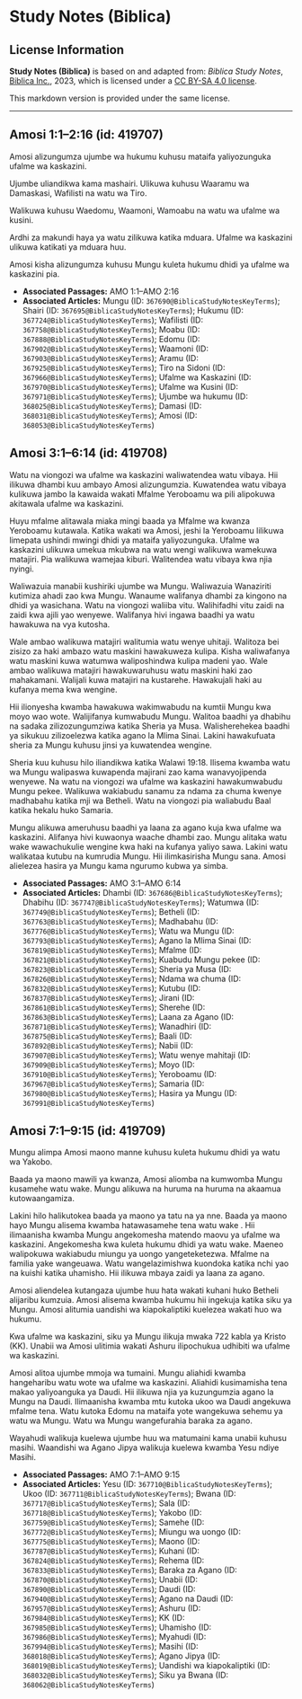# Study Notes (Biblica)

## License Information

**Study Notes (Biblica)** is based on and adapted from: _Biblica Study Notes_, [Biblica Inc.](https://www.biblica.com/), 2023, which is licensed under a [CC BY-SA 4.0 license](https://creativecommons.org/licenses/by-sa/4.0/legalcode.en).

This markdown version is provided under the same license.



--------------------------------

## Amosi 1:1–2:16 (id: 419707)

Amosi alizungumza ujumbe wa hukumu kuhusu mataifa yaliyozunguka ufalme wa kaskazini.

Ujumbe uliandikwa kama mashairi. Ulikuwa kuhusu Waaramu wa Damaskasi, Wafilisti na watu wa Tiro.

Walikuwa kuhusu Waedomu, Waamoni, Wamoabu na watu wa ufalme wa kusini.

Ardhi za makundi haya ya watu zilikuwa katika mduara. Ufalme wa kaskazini ulikuwa katikati ya mduara huu.

Amosi kisha alizungumza kuhusu Mungu kuleta hukumu dhidi ya ufalme wa kaskazini pia.

* **Associated Passages:** AMO 1:1–AMO 2:16
* **Associated Articles:** Mungu (ID: `367690@BiblicaStudyNotesKeyTerms`); Shairi (ID: `367695@BiblicaStudyNotesKeyTerms`); Hukumu (ID: `367724@BiblicaStudyNotesKeyTerms`); Wafilisti (ID: `367758@BiblicaStudyNotesKeyTerms`); Moabu (ID: `367888@BiblicaStudyNotesKeyTerms`); Edomu (ID: `367902@BiblicaStudyNotesKeyTerms`); Waamoni (ID: `367903@BiblicaStudyNotesKeyTerms`); Aramu (ID: `367925@BiblicaStudyNotesKeyTerms`); Tiro na Sidoni (ID: `367966@BiblicaStudyNotesKeyTerms`); Ufalme wa Kaskazini (ID: `367970@BiblicaStudyNotesKeyTerms`); Ufalme wa Kusini (ID: `367971@BiblicaStudyNotesKeyTerms`); Ujumbe wa hukumu (ID: `368025@BiblicaStudyNotesKeyTerms`); Damasi (ID: `368031@BiblicaStudyNotesKeyTerms`); Amosi (ID: `368053@BiblicaStudyNotesKeyTerms`)

## Amosi 3:1–6:14 (id: 419708)

Watu na viongozi wa ufalme wa kaskazini waliwatendea watu vibaya. Hii ilikuwa dhambi kuu ambayo Amosi alizungumzia. Kuwatendea watu vibaya kulikuwa jambo la kawaida wakati Mfalme Yeroboamu wa pili alipokuwa akitawala ufalme wa kaskazini.

Huyu mfalme alitawala miaka mingi baada ya Mfalme wa kwanza Yeroboamu kutawala. Katika wakati wa Amosi, jeshi la Yeroboamu lilikuwa limepata ushindi mwingi dhidi ya mataifa yaliyozunguka. Ufalme wa kaskazini ulikuwa umekua mkubwa na watu wengi walikuwa wamekuwa matajiri. Pia walikuwa wamejaa kiburi. Walitendea watu vibaya kwa njia nyingi.

Waliwazuia manabii kushiriki ujumbe wa Mungu. Waliwazuia Wanaziriti kutimiza ahadi zao kwa Mungu. Wanaume walifanya dhambi za kingono na dhidi ya wasichana. Watu na viongozi waliiba vitu. Walihifadhi vitu zaidi na zaidi kwa ajili yao wenyewe. Walifanya hivi ingawa baadhi ya watu hawakuwa na vya kutosha.

Wale ambao walikuwa matajiri walitumia watu wenye uhitaji. Walitoza bei zisizo za haki ambazo watu maskini hawakuweza kulipa. Kisha waliwafanya watu maskini kuwa watumwa waliposhindwa kulipa madeni yao. Wale ambao walikuwa matajiri hawakuwaruhusu watu maskini haki zao mahakamani. Walijali kuwa matajiri na kustarehe. Hawakujali haki au kufanya mema kwa wengine.

Hii ilionyesha kwamba hawakuwa wakimwabudu na kumtii Mungu kwa moyo wao wote. Walijifanya kumwabudu Mungu. Walitoa baadhi ya dhabihu na sadaka zilizozungumziwa katika Sheria ya Musa. Walisherehekea baadhi ya sikukuu zilizoelezwa katika agano la Mlima Sinai. Lakini hawakufuata sheria za Mungu kuhusu jinsi ya kuwatendea wengine.

Sheria kuu kuhusu hilo iliandikwa katika Walawi 19:18\. Ilisema kwamba watu wa Mungu walipaswa kuwapenda majirani zao kama wanavyojipenda wenyewe. Na watu na viongozi wa ufalme wa kaskazini hawakumwabudu Mungu pekee. Walikuwa wakiabudu sanamu za ndama za chuma kwenye madhabahu katika mji wa Betheli. Watu na viongozi pia waliabudu Baal katika hekalu huko Samaria.

Mungu alikuwa ameruhusu baadhi ya laana za agano kuja kwa ufalme wa kaskazini. Alifanya hivi kuwaonya waache dhambi zao. Mungu alitaka watu wake wawachukulie wengine kwa haki na kufanya yaliyo sawa. Lakini watu walikataa kutubu na kumrudia Mungu. Hii ilimkasirisha Mungu sana. Amosi alielezea hasira ya Mungu kama ngurumo kubwa ya simba.

* **Associated Passages:** AMO 3:1–AMO 6:14
* **Associated Articles:** Dhambi (ID: `367686@BiblicaStudyNotesKeyTerms`); Dhabihu (ID: `367747@BiblicaStudyNotesKeyTerms`); Watumwa (ID: `367749@BiblicaStudyNotesKeyTerms`); Betheli (ID: `367763@BiblicaStudyNotesKeyTerms`); Madhabahu (ID: `367776@BiblicaStudyNotesKeyTerms`); Watu wa Mungu (ID: `367793@BiblicaStudyNotesKeyTerms`); Agano la Mlima Sinai (ID: `367819@BiblicaStudyNotesKeyTerms`); Mfalme (ID: `367821@BiblicaStudyNotesKeyTerms`); Kuabudu Mungu pekee (ID: `367823@BiblicaStudyNotesKeyTerms`); Sheria ya Musa (ID: `367826@BiblicaStudyNotesKeyTerms`); Ndama wa chuma (ID: `367832@BiblicaStudyNotesKeyTerms`); Kutubu (ID: `367837@BiblicaStudyNotesKeyTerms`); Jirani (ID: `367861@BiblicaStudyNotesKeyTerms`); Sherehe (ID: `367863@BiblicaStudyNotesKeyTerms`); Laana za Agano (ID: `367871@BiblicaStudyNotesKeyTerms`); Wanadhiri (ID: `367875@BiblicaStudyNotesKeyTerms`); Baali (ID: `367892@BiblicaStudyNotesKeyTerms`); Nabii (ID: `367907@BiblicaStudyNotesKeyTerms`); Watu wenye mahitaji (ID: `367909@BiblicaStudyNotesKeyTerms`); Moyo (ID: `367910@BiblicaStudyNotesKeyTerms`); Yeroboamu (ID: `367967@BiblicaStudyNotesKeyTerms`); Samaria (ID: `367980@BiblicaStudyNotesKeyTerms`); Hasira ya Mungu (ID: `367991@BiblicaStudyNotesKeyTerms`)

## Amosi 7:1–9:15 (id: 419709)

Mungu alimpa Amosi maono manne kuhusu kuleta hukumu dhidi ya watu wa Yakobo.

Baada ya maono mawili ya kwanza, Amosi aliomba na kumwomba Mungu kusamehe watu wake. Mungu alikuwa na huruma na huruma na akaamua kutowaangamiza.

Lakini hilo halikutokea baada ya maono ya tatu na ya nne. Baada ya maono hayo Mungu alisema kwamba hatawasamehe tena watu wake . Hii ilimaanisha kwamba Mungu angekomesha matendo maovu ya ufalme wa kaskazini. Angekomesha kwa kuleta hukumu dhidi ya watu wake. Maeneo walipokuwa wakiabudu miungu ya uongo yangeteketezwa. Mfalme na familia yake wangeuawa. Watu wangelazimishwa kuondoka katika nchi yao na kuishi katika uhamisho. Hii ilikuwa mbaya zaidi ya laana za agano.

Amosi aliendelea kutangaza ujumbe huu hata wakati kuhani huko Betheli alijaribu kumzuia. Amosi alisema kwamba hukumu hii ingekuja katika siku ya Mungu. Amosi alitumia uandishi wa kiapokaliptiki kuelezea wakati huo wa hukumu.

Kwa ufalme wa kaskazini, siku ya Mungu ilikuja mwaka 722 kabla ya Kristo (KK). Unabii wa Amosi ulitimia wakati Ashuru ilipochukua udhibiti wa ufalme wa kaskazini.

Amosi alitoa ujumbe mmoja wa tumaini. Mungu aliahidi kwamba hangeharibu watu wote wa ufalme wa kaskazini. Aliahidi kusimamisha tena makao yaliyoanguka ya Daudi. Hii ilikuwa njia ya kuzungumzia agano la Mungu na Daudi. Ilimaanisha kwamba mtu kutoka ukoo wa Daudi angekuwa mfalme tena. Watu kutoka Edomu na mataifa yote wangekuwa sehemu ya watu wa Mungu. Watu wa Mungu wangefurahia baraka za agano.

Wayahudi walikuja kuelewa ujumbe huu wa matumaini kama unabii kuhusu masihi. Waandishi wa Agano Jipya walikuja kuelewa kwamba Yesu ndiye Masihi.

* **Associated Passages:** AMO 7:1–AMO 9:15
* **Associated Articles:** Yesu (ID: `367710@BiblicaStudyNotesKeyTerms`); Ukoo (ID: `367711@BiblicaStudyNotesKeyTerms`); Bwana (ID: `367717@BiblicaStudyNotesKeyTerms`); Sala (ID: `367718@BiblicaStudyNotesKeyTerms`); Yakobo (ID: `367759@BiblicaStudyNotesKeyTerms`); Samehe (ID: `367772@BiblicaStudyNotesKeyTerms`); Miungu wa uongo (ID: `367775@BiblicaStudyNotesKeyTerms`); Maono (ID: `367787@BiblicaStudyNotesKeyTerms`); Kuhani (ID: `367824@BiblicaStudyNotesKeyTerms`); Rehema (ID: `367833@BiblicaStudyNotesKeyTerms`); Baraka za Agano (ID: `367870@BiblicaStudyNotesKeyTerms`); Unabii (ID: `367890@BiblicaStudyNotesKeyTerms`); Daudi (ID: `367940@BiblicaStudyNotesKeyTerms`); Agano na Daudi (ID: `367957@BiblicaStudyNotesKeyTerms`); Ashuru (ID: `367984@BiblicaStudyNotesKeyTerms`); KK (ID: `367985@BiblicaStudyNotesKeyTerms`); Uhamisho (ID: `367986@BiblicaStudyNotesKeyTerms`); Myahudi (ID: `367994@BiblicaStudyNotesKeyTerms`); Masihi (ID: `368018@BiblicaStudyNotesKeyTerms`); Agano Jipya (ID: `368019@BiblicaStudyNotesKeyTerms`); Uandishi wa kiapokaliptiki (ID: `368032@BiblicaStudyNotesKeyTerms`); Siku ya Bwana (ID: `368062@BiblicaStudyNotesKeyTerms`)

